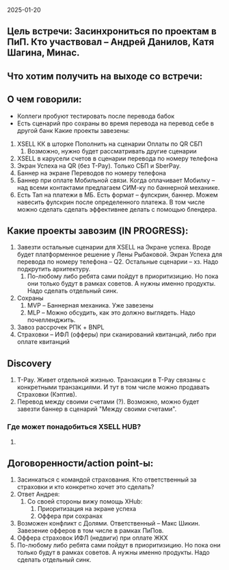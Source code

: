 2025-01-20

## Цель встречи: Засинхрониться по проектам в ПиП. Кто участвовал – Андрей Данилов, Катя Шагина, Минас. 
## Что хотим получить на выходе со встречи: 
## О чем говорили: 
- Коллеги пробуют тестировать после перевода бабок 
- Есть сценарий про сохраны во время перевода на перевод себе в другой банк 
Какие проекты завезены: 
1. XSELL КК в шторке Пополнить на сценарии Оплаты по QR СБП 
	1. Возможно, нужно будет рассматривать другие сценарии 
2. XSELL в карусели счетов в сценарии перевода по номеру телефона 
3. Экран Успеха на QR (без T-Pay). Только СБП и SberPay. 
4. Баннер на экране Переводов по номеру телефона
5. Баннер при оплате Мобильной связи. Когда оплачивает Мобилку – над всеми контактами предлагаем СИМ-ку по баннерной механике.
6. Есть Тап на платежи в МБ. Есть формат – фулскрин, баннер. Можем навесить фулскрин после определенного платежа. В том числе можно сделать сделать эффективнее делать с помощью блендера. 
## Какие проекты завозим (IN PROGRESS):  
1. Завезти остальные сценарии для XSELL на Экране успеха. Вроде будет платформенное решение у Лены Рыбаковой. Экран Успеха для перевода по номеру телефона – Q2. Остальные сценарии – хз. Надо подкрутить архитектуру. 
	1. По-любому либо ребята сами пойдут в приоритизицию. Но пока они только будут в рамках советов. А нужны именно продукты. Надо сделать отдельный синк.
2. Сохраны 
	1. MVP –  Баннерная механика. Уже завезены
	2. MLP – Можно обсудить, как это должно выглядеть. Надо почелленджить. 
3. Завоз рассрочек РПК + BNPL
4. Страховки – ИФЛ (офферы) при сканирований квитанций, либо при оплате квитанций 
## Discovery
1. T-Pay. Живет отдельной жизнью. Транзакции в T-Pay связаны с конкретными транзакциями. И тут в том числе можно продавать Страховки (Кэптив). 
2. Перевод между своими счетами (?). Возможно, можно будет завезти баннер в сценарий "Между своими счетами". 

### Где может понадобиться XSELL HUB?

1. 
## Договоренности/action point-ы: 

1. Засинкаться с командой страхования. Кто ответственный за страховки и кто конкретно хочет это сделать? 
2. Ответ Андрея: 
	1. Со своей стороны вижу помощь XHub:  
		1. Приоритизация на экране успеха  
		2. Оффера при сохранах
3. Возможен конфликт с Долями. Ответственный – Макс Шикин. Завезение офферов в том числе в рамках ПиПов. 
4. Оффера страховок ИФЛ (недвиги) при оплате ЖКХ
5. По-любому либо ребята сами пойдут в приоритизицию. Но пока они только будут в рамках советов. А нужны именно продукты. Надо сделать отдельный синк.
